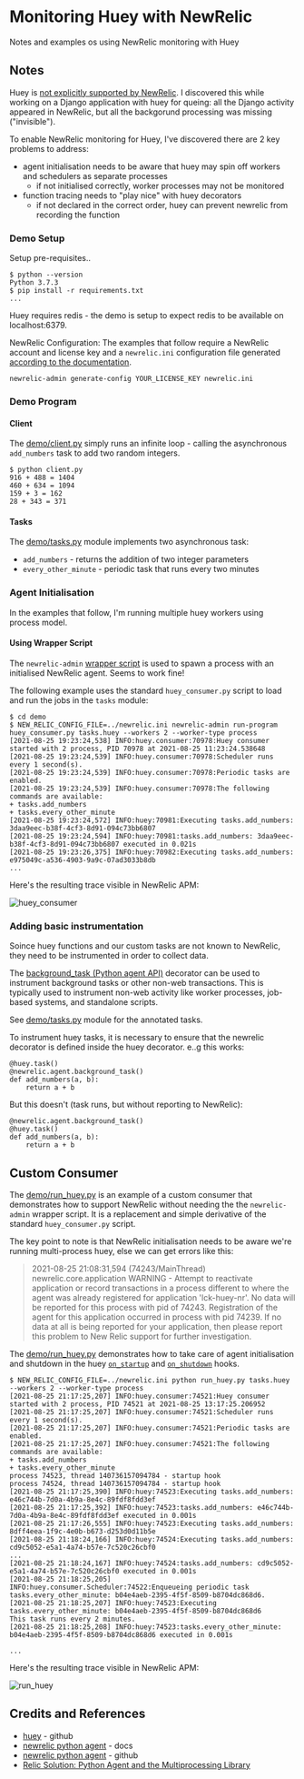 # Monitoring Huey with NewRelic

Notes and examples os using NewRelic monitoring with Huey

## Notes

Huey is [not explicitly supported by NewRelic](https://docs.newrelic.com/docs/agents/python-agent/getting-started/compatibility-requirements-python-agent/). I discovered this while working on a Django application with huey for queing: all the Django
activity appeared in NewRelic, but all the backgorund processing was missing ("invisible").

To enable NewRelic monitoring for Huey, I've discovered there are 2 key problems to address:

* agent initialisation needs to be aware that huey may spin off workers and schedulers as separate processes
  * if not initialised correctly, worker processes may not be monitored
* function tracing needs to "play nice" with huey decorators
  * if not declared in the correct order, huey can prevent newrelic from recording the function


### Demo Setup

Setup pre-requisites..

```
$ python --version
Python 3.7.3
$ pip install -r requirements.txt
...
```

Huey requires redis - the demo is setup to expect redis to be available on localhost:6379.

NewRelic Configuration: The examples that follow require a NewRelic account and license key and a `newrelic.ini` configuration file
generated
[according to the documentation](https://docs.newrelic.com/docs/agents/python-agent/installation/standard-python-agent-install/).

```
newrelic-admin generate-config YOUR_LICENSE_KEY newrelic.ini
```

### Demo Program

#### Client

The [demo/client.py](./demo/client.py) simply runs an infinite loop - calling the asynchronous `add_numbers`
task to add two random integers.

```
$ python client.py
916 + 488 = 1404
460 + 634 = 1094
159 + 3 = 162
28 + 343 = 371
```

#### Tasks

The [demo/tasks.py](./demo/tasks.py) module implements two asynchronous task:

* `add_numbers` - returns the addition of two integer parameters
* `every_other_minute` - periodic task that runs every two minutes


### Agent Initialisation

In the examples that follow, I'm running multiple huey workers using process model.

#### Using Wrapper Script

The `newrelic-admin`
[wrapper script](https://docs.newrelic.com/docs/agents/python-agent/installation/python-agent-advanced-integration/#wrapper-script) is used to spawn a process with an initialised NewRelic agent.
Seems to work fine!

The following example uses the standard `huey_consumer.py` script to load and run the jobs in the `tasks` module:

```
$ cd demo
$ NEW_RELIC_CONFIG_FILE=../newrelic.ini newrelic-admin run-program huey_consumer.py tasks.huey --workers 2 --worker-type process
[2021-08-25 19:23:24,538] INFO:huey.consumer:70978:Huey consumer started with 2 process, PID 70978 at 2021-08-25 11:23:24.538648
[2021-08-25 19:23:24,539] INFO:huey.consumer:70978:Scheduler runs every 1 second(s).
[2021-08-25 19:23:24,539] INFO:huey.consumer:70978:Periodic tasks are enabled.
[2021-08-25 19:23:24,539] INFO:huey.consumer:70978:The following commands are available:
+ tasks.add_numbers
+ tasks.every_other_minute
[2021-08-25 19:23:24,572] INFO:huey:70981:Executing tasks.add_numbers: 3daa9eec-b38f-4cf3-8d91-094c73bb6807
[2021-08-25 19:23:24,594] INFO:huey:70981:tasks.add_numbers: 3daa9eec-b38f-4cf3-8d91-094c73bb6807 executed in 0.021s
[2021-08-25 19:23:26,375] INFO:huey:70982:Executing tasks.add_numbers: e975049c-a536-4903-9a9c-07ad3033b8db
...
```

Here's the resulting trace visible in NewRelic APM:

![huey_consumer](./assets/huey_consumer.png?raw=true)


### Adding basic instrumentation

Soince huey functions and our custom tasks are not known to NewRelic, they need to be instrumented in order to collect data.

The
[background_task (Python agent API)](https://docs.newrelic.com/docs/agents/python-agent/python-agent-api/backgroundtask-python-agent-api/)
decorator can be used to instrument background tasks or other non-web transactions. This is typically used to instrument non-web activity like worker processes, job-based systems, and standalone scripts.

See [demo/tasks.py](./demo/tasks.py) module for the annotated tasks.

To instrument huey tasks, it is necessary to ensure that the newrelic decorator is defined inside the huey decorator.
e..g this works:

```
@huey.task()
@newrelic.agent.background_task()
def add_numbers(a, b):
    return a + b
```

But this doesn't (task runs, but without reporting to NewRelic):
```
@newrelic.agent.background_task()
@huey.task()
def add_numbers(a, b):
    return a + b
```

## Custom Consumer

The [demo/run_huey.py](./demo/run_huey.py) is an example of a custom consumer
that demonstrates how to support NewRelic without needing the the `newrelic-admin` wrapper script.
It is a replacement and simple
derivative of the standard `huey_consumer.py` script.

The key point to note is that NewRelic initialisation needs to be aware we're running multi-process huey,
else we can get errors like this:

> 2021-08-25 21:08:31,594 (74243/MainThread) newrelic.core.application WARNING - Attempt to reactivate application or record transactions in a process different to where the agent was already registered for application 'lck-huey-nr'. No data will be reported for this process with pid of 74243. Registration of the agent for this application occurred in process with pid 74239. If no data at all is being reported for your application, then please report this problem to New Relic support for further investigation.


The [demo/run_huey.py](./demo/run_huey.py) demonstrates how to take care of agent initialisation and shutdown
in the huey
[`on_startup`](https://huey.readthedocs.io/en/latest/api.html#Huey.on_startup)
and
[`on_shutdown`](https://huey.readthedocs.io/en/latest/api.html#Huey.on_shutdown)
hooks.


```
$ NEW_RELIC_CONFIG_FILE=../newrelic.ini python run_huey.py tasks.huey --workers 2 --worker-type process
[2021-08-25 21:17:25,207] INFO:huey.consumer:74521:Huey consumer started with 2 process, PID 74521 at 2021-08-25 13:17:25.206952
[2021-08-25 21:17:25,207] INFO:huey.consumer:74521:Scheduler runs every 1 second(s).
[2021-08-25 21:17:25,207] INFO:huey.consumer:74521:Periodic tasks are enabled.
[2021-08-25 21:17:25,207] INFO:huey.consumer:74521:The following commands are available:
+ tasks.add_numbers
+ tasks.every_other_minute
process 74523, thread 140736157094784 - startup hook
process 74524, thread 140736157094784 - startup hook
[2021-08-25 21:17:25,390] INFO:huey:74523:Executing tasks.add_numbers: e46c744b-7d0a-4b9a-8e4c-89fdf8fdd3ef
[2021-08-25 21:17:25,392] INFO:huey:74523:tasks.add_numbers: e46c744b-7d0a-4b9a-8e4c-89fdf8fdd3ef executed in 0.001s
[2021-08-25 21:17:26,555] INFO:huey:74523:Executing tasks.add_numbers: 8dff4eea-1f9c-4e0b-b673-d253d0d11b5e
[2021-08-25 21:18:24,166] INFO:huey:74524:Executing tasks.add_numbers: cd9c5052-e5a1-4a74-b57e-7c520c26cbf0
...
[2021-08-25 21:18:24,167] INFO:huey:74524:tasks.add_numbers: cd9c5052-e5a1-4a74-b57e-7c520c26cbf0 executed in 0.001s
[2021-08-25 21:18:25,205] INFO:huey.consumer.Scheduler:74522:Enqueueing periodic task tasks.every_other_minute: b04e4aeb-2395-4f5f-8509-b8704dc868d6.
[2021-08-25 21:18:25,207] INFO:huey:74523:Executing tasks.every_other_minute: b04e4aeb-2395-4f5f-8509-b8704dc868d6
This task runs every 2 minutes.
[2021-08-25 21:18:25,208] INFO:huey:74523:tasks.every_other_minute: b04e4aeb-2395-4f5f-8509-b8704dc868d6 executed in 0.001s

...
```
Here's the resulting trace visible in NewRelic APM:

![run_huey](./assets/run_huey.png?raw=true)


## Credits and References

* [huey](https://github.com/coleifer/huey) - github
* [newrelic python agent](https://docs.newrelic.com/docs/agents/python-agent/) - docs
* [newrelic python agent](https://github.com/newrelic/newrelic-python-agent) - github
* [Relic Solution: Python Agent and the Multiprocessing Library](https://discuss.newrelic.com/t/relic-solution-python-agent-and-the-multiprocessing-library/60098)
